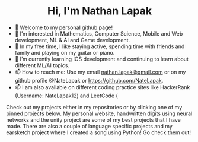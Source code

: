 <div align="center">
  <h1> Hi, I'm Nathan Lapak </h1>
</div>

- 👋 Welcome to my personal github page!
- 👀 I’m interested in Mathematics, Computer Science, Mobile and Web development, ML & AI and Game development.
- 👀 In my free time, I like staying active, spending time with friends and family and playing on my guitar or piano.
- 🌱 I’m currently learning IOS development and continuing to learn about different ML/AI topics.
- 📫 How to reach me: Use my email nathan.lapak@gmail.com or on my github profile @NateLapak or https://github.com/NateLapak.
- 📫 I am also available on different coding practice sites like HackerRank (Username: NateLapak12) and LeetCode (


Check out my projects either in my repositories or by clicking one of my pinned projects below. My personal website, handwritten digits using neural networks and 
the unity project are some of my best projects that I have made. There are also a couple of language specific projects and my earsketch project where I created
a song using Python! Go check them out!

<!---
Hey there, my name is Nathan Lapak and I am currently a senior attending J.H Picard high school. I would like to graduate as a comp sci major in university and work in tech. I 
enjoy web design and web development, competitive programming and developing simple games. I am curious about learning machine learning and artificial intelligence but 
I would need to learn he math needed (Calculus, linear algebra, statistics and probability) before I tackle this subject.
--->
